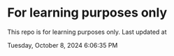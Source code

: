 # For learning purposes only
This repo is for learning purposes only.
Last updated at

Tuesday, October 8, 2024 6:06:35 PM

